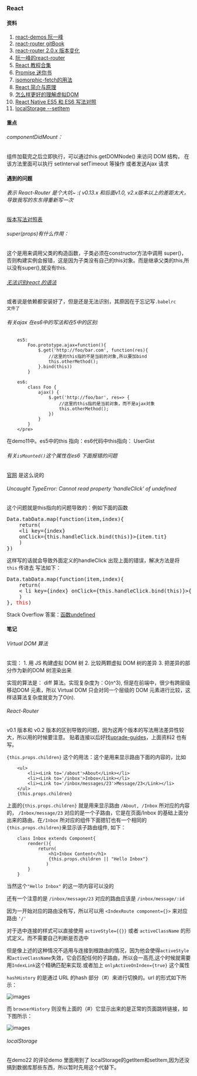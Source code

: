 ### React

#### 资料
1. [react-demos 阮一峰](https://github.com/ruanyf/react-demos/)
1. [react-router gitBook](https://react-guide.github.io/react-router-cn/docs/Introduction.html)
2. [react-router 2.0.x 版本变化](https://github.com/reactjs/react-router/blob/master/upgrade-guides/v2.0.0.md#using-history-with-router)
3. [阮一峰的react-router](http://www.ruanyifeng.com/blog/2016/05/react_router.html)
4. [React 教程合集](http://react-china.org/c/jiao-cheng)
5. [Promise 迷你书](http://liubin.org/promises-book)
6. [isomorphic-fetch的用法](https://github.com/matthew-andrews/isomorphic-fetch)
6. [React 简介与原理](http://anjia.github.io/2015/07/24/fe_react)
7. [怎么样更好的理解虚拟DOM](http://www.zhihu.com/question/29504639/answer/44680878)
8. [React Native ES5 和 ES6 写法对照](http://bbs.reactnative.cn/topic/15/react-react-native-%E7%9A%84es5-es6%E5%86%99%E6%B3%95%E5%AF%B9%E7%85%A7%E8%A1%A8)
9. [localStorage --setItem](https://developer.mozilla.org/zh-CN/docs/Web/API/Storage/setItem)


#### 重点
###### componentDidMount： 

组件加载完之后立即执行，可以通过this.getDOMNode() 来访问 DOM 结构，
在该方法里面可以执行 setInterval setTimeout 等操作 或者发送Ajax 请求 

#### 遇到的问题
###### 表示 React-Router  是个大坑~ :( v0.13.x  和后面v1.0, v2.x版本以上的差距太大，导致我写的东东得重新写一次

[版本写法对照表](https://github.com/reactjs/react-router/blob/832c42946c874fe56ffde0066b1088054311cb98/CHANGES.md)  
###### super(props)有什么作用：

这个是用来调用父类的构造函数，子类必须在constructor方法中调用 super()， 否则构建实例会报错，这是因为子类没有自己的this对象。而是继承父类的this,所以没有super(),就没有this.

###### [无法识别react 的语法](http://stackoverflow.com/questions/33460420/babel-loader-jsx-syntaxerror-unexpected-token)

或者说是依赖都安装好了，但是还是无法识别，其原因在于忘记写<code>.babelrc 文件了</code>

###### 有关ajax 在es6中的写法和在5中的区别:

```
	es5:
		Foo.prototype.ajax=function(){
			$.get('http://foo/bar.com', function(res){
				//这里的this指的不是当前的对象,所以要加bind
				this.otherMethod();
			}.bind(this))
		}
```

```
	es6:
		class Foo {
			ajax() {
				$.get('http://foo/bar', res=> {
					//这里的this指的是当前对象，而不是ajax对象
					this.otherMethod();
				})
			}
		}
	</pre>
```


在demo11中。es5中的this 指向：es6代码中this指向： UserGist

###### 有关<code>isMounted()</code>这个属性在es6 下面报错的问题

[官网](https://facebook.github.io/react/blog/2015/12/16/ismounted-antipattern.html) 是这么说的
	
###### Uncaught TypeError: Cannot read property 'handleClick' of undefined

这个问题就是this指向的问题导致的：例如下面的函数
<pre>
Data.tabData.map(function(item,index){
	return(
	&lt;li key={index} 
	onClick={this.handleClick.bind(this)}&gt;{item.tit}</li>
	)
})	
</pre>

这样写的话就会导致外面定义的handleClick 出现上面的错误，解决方法是将 <code>this</code> 传进去 写法如下：

<pre>
Data.tabData.map(function(item,index){
	return(
	&lt; li key={index} onClick={this.handleClick.bind(this)}&gt;{item.tit}</li>
	)
}, <font color="red">this</font>)
</pre>

Stack Overflow 答案：[函数undefined](http://stackoverflow.com/questions/29549375/react-0-13-class-method-undefined)

#### 笔记

###### Virtual DOM 算法

实现：
    1. 用 JS 构建虚拟 DOM 树
    2. 比较两颗虚拟 DOM 树的差异
    3. 把差异的部分作为新的DOM 树渲染出来

实现的算法是： diff 算法。实现复杂度为：O(n^3), 但是在前端中，很少有跨层级移动DOM 元素，所以 Virtual DOM 只会对同一个层级的 DOM 元素进行比较，这样话算法复杂度就变为了O(n).
	
	
###### React-Router 

v0.1 版本和 v0.2 版本的区别导致的问题，因为这两个版本的写法用法差异性较大，所以用的时候要注意。 贴着连接以后好找[uprade-guides](https://github.com/reactjs/react-router/tree/master/upgrade-guides)，上面资料2 也有写。

``{this.props.children}`` 这个的用法：这个是用来显示路由下面的内容的，比如


```
    <ul>
	    <li><Link to='/about'>About</Link></li>
	    <li><Link to='/inbox'>Inbox</Link></li>
        <li><Link to='/inbox/messages/23'>Message/23</Link></li>
    </ul>
	{this.props.children}
```

上面的``{this.props.children}`` 就是用来显示路由 ``/About, /Inbox`` 所对应的内容的， ``/Inbox/message/23`` 对应的是一个子路由，它是在页面/Inbox 的基础上面分出来的路由。在``/Inbox`` 所对应的组件下面摁钉也有一个相同的``{this.props.children}``来显示该子路由组件, 如下：

```
    class Inbox extends Component{
        render(){
            return(
                <h1>Inbox Content</h1>
                {this.props.children || "Hello Inbox"}
               )
        }
    }
```
当然这个``"Hello Inbox"`` 的这一项内容可以没的

还有一个注意的是 ``/inbox/message/23`` 对应的路由应该是 ``/inbox/message/:id``

因为一开始对应的路由没有写，所以可以用 ``<IndexRoute component={}>`` 来对应路由 ``'/'``

对于选中连接的样式可以直接使用 ``activeStyle={{}}`` 或者 ``activeClassName`` 的形式定义。而不需要自己判断是否选中

但是像上述的这种情况不适用与连接到根路由的情况，因为他会使得``activeStyle``和``activeClassName``失效，它会匹配任何的子路由，所以会一高亮,这个时候就需要用``IndexLink``这个精确匹配来实现.或者加上 ``onlyActiveOnIndex={true}`` 这个属性

``hashHistory`` 的是通过 URL 的hash 部分（#）来进行切换的。url 的形式如下所示：

![images](http://7xlqb6.com1.z0.glb.clouddn.com/react-router-history.png)
 
 
而 ``browserHistory`` 则没有上面的（#）它显示出来的是正常的页面跳转链接，如下图所示：

![images](http://7xlqb6.com1.z0.glb.clouddn.com/react-router-browserHistory.png)


###### localStorage

在demo22 的评论demo 里面用到了 localStorage的getItem和setItem,因为还没搞到数据库那些东西，所以暂时先用这个代替下。


